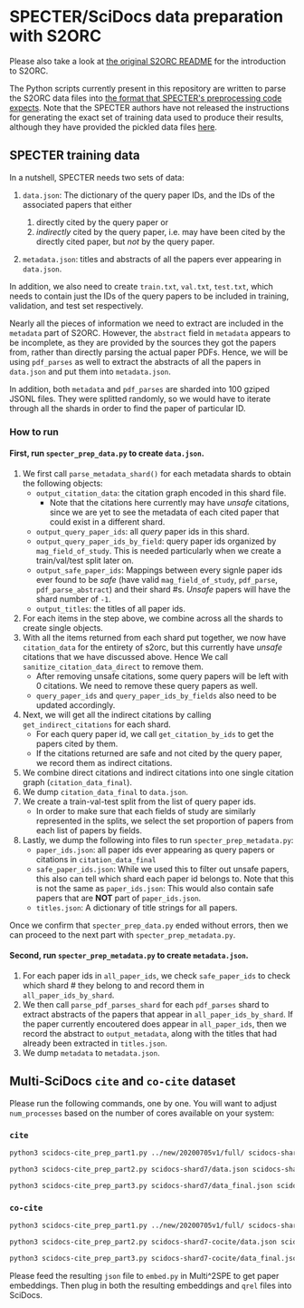 # SPECTER/SciDocs data preparation with S2ORC

Please also take a look at [the original S2ORC README](https://github.com/ronaldseoh/s2orc/blob/master/README_original.md) for the introduction to S2ORC. 

The Python scripts currently present in this repository are written to parse the S2ORC data files into [the format that SPECTER's preprocessing code expects](https://github.com/ronaldseoh/specter#advanced-training-your-own-model). Note that the SPECTER authors have not released the instructions for generating the exact set of training data used to produce their results, although they have provided the pickled data files [here](https://github.com/allenai/specter/issues/2).

## SPECTER training data

In a nutshell, SPECTER needs two sets of data:

1. `data.json`: The dictionary of the query paper IDs, and the IDs of the associated papers that either
    1. directly cited by the query paper or
    2. *indirectly* cited by the query paper, i.e. may have been cited by the directly cited paper, but *not* by the query paper.

2. `metadata.json`: titles and abstracts of all the papers ever appearing in `data.json`.

In addition, we also need to create `train.txt`, `val.txt`, `test.txt`, which needs to contain just the IDs of the query papers to be included in training, validation, and test set respectively.

Nearly all the pieces of information we need to extract are included in the `metadata` part of S2ORC. However, the `abstract` field in `metadata` appears to be incomplete, as they are provided by the sources they got the papers from, rather than directly parsing the actual paper PDFs. Hence, we will be using `pdf_parses` as well to extract the abstracts of all the papers in `data.json` and put them into `metadata.json`.

In addition, both `metadata` and `pdf_parses` are sharded into 100 gziped JSONL files. They were splitted randomly, so we would have to iterate through all the shards in order to find the paper of particular ID.

### How to run

#### First, run `specter_prep_data.py` to create `data.json`.

1. We first call `parse_metadata_shard()` for each metadata shards to obtain the following objects:
    - `output_citation_data`: the citation graph encoded in this shard file.
        - Note that the citations here currently may have *unsafe* citations, since we are yet to see the metadata of each cited paper that could exist in a different shard.
    - `output_query_paper_ids`: all *query* paper ids in this shard.
    - `output_query_paper_ids_by_field`: query paper ids organized by `mag_field_of_study`. This is needed particularly when we create a train/val/test split later on.
    - `output_safe_paper_ids`: Mappings between every signle paper ids ever found to be *safe* (have valid `mag_field_of_study`, `pdf_parse`, `pdf_parse_abstract`) and their shard #s. *Unsafe* papers will have the shard number of `-1`.
    - `output_titles`: the titles of all paper ids.
2. For each items in the step above, we combine across all the shards to create single objects.
3. With all the items returned from each shard put together, we now have `citation_data` for the entirety of s2orc, but this currently have *unsafe* citations that we have discussed above. Hence We call `sanitize_citation_data_direct` to remove them.
    - After removing unsafe citations, some query papers will be left with 0 citations. We need to remove these query papers as well.
    - `query_paper_ids` and `query_paper_ids_by_fields` also need to be updated accordingly.
4. Next, we will get all the indirect citations by calling `get_indirect_citations` for each shard.
    - For each query paper id, we call `get_citation_by_ids` to get the papers cited by them.
    - If the citations returned are safe and not cited by the query paper, we record them as indirect citations.
5. We combine direct citations and indirect citations into one single citation graph (`citation_data_final`).
6. We dump `citation_data_final` to `data.json`.
7. We create a train-val-test split from the list of query paper ids.
    - In order to make sure that each fields of study are similarly represented in the splits, we select the set proportion of papers from each list of papers by fields.
8. Lastly, we dump the following into files to run `specter_prep_metadata.py`:
    - `paper_ids.json`: all paper ids ever appearing as query papers or citations in `citation_data_final`
    - `safe_paper_ids.json`: While we used this to filter out unsafe papers, this also can tell which shard each paper id belongs to. Note that this is not the same as `paper_ids.json`: This would also contain safe papers that are **NOT** part of `paper_ids.json`.
    - `titles.json`: A dictionary of title strings for all papers. 

Once we confirm that `specter_prep_data.py` ended without errors, then we can proceed to the next part with `specter_prep_metadata.py`.

#### Second, run `specter_prep_metadata.py` to create `metadata.json`.

1. For each paper ids in `all_paper_ids`, we check `safe_paper_ids` to check which shard # they belong to and record them in `all_paper_ids_by_shard`.
2. We then call `parse_pdf_parses_shard` for each `pdf_parses` shard to extract abstracts of the papers that appear in `all_paper_ids_by_shard`. If the paper currently encoutered does appear in `all_paper_ids`, then we record the abstract to `output_metadata`, along with the titles that had already been extracted in `titles.json`.
3. We dump `metadata` to `metadata.json`.


## Multi-SciDocs `cite` and `co-cite` dataset

Please run the following commands, one by one. You will want to adjust `num_processes` based on the number of cores available on your system:

### `cite`


```bash
python3 scidocs-cite_prep_part1.py ../new/20200705v1/full/ scidocs-shard7 --num_processes 24 --shards 7
```

```bash
python3 scidocs-cite_prep_part2.py scidocs-shard7/data.json scidocs-shard7/paper_ids.json scidocs-shard7/safe_paper_ids.json scidocs-shard7/titles.json ../new/20200705v1/full/ scidocs-shard7 --num_processes 24
```

```bash
python3 scidocs-cite_prep_part3.py scidocs-shard7/data_final.json scidocs-shard7/paper_ids.json scidocs-shard7/test.txt scidocs-shard7/cite/test.qrel --max_num_positives 5 --max_num_negatives 500 
```

### `co-cite`


```bash
python3 scidocs-cite_prep_part1.py ../new/20200705v1/full/ scidocs-shard7-cocite --num_processes 24 --shards 7 --cocite
```

```bash
python3 scidocs-cite_prep_part2.py scidocs-shard7-cocite/data.json scidocs-shard7-cocite/paper_ids.json scidocs-shard7-cocite/safe_paper_ids.json scidocs-shard7-cocite/titles.json ../new/20200705v1/full/ scidocs-shard7-cocite --num_processes 24
```

```bash
python3 scidocs-cite_prep_part3.py scidocs-shard7-cocite/data_final.json scidocs-shard7-cocite/paper_ids.json scidocs-shard7-cocite/test.txt scidocs-shard7-cocite/cocite/test.qrel --max_num_positives 5 --max_num_negatives 500 --cocite
```

Please feed the resulting `json` file to `embed.py` in Multi^2SPE to get paper embeddings. Then plug in both the resulting embeddings and `qrel` files into SciDocs.
